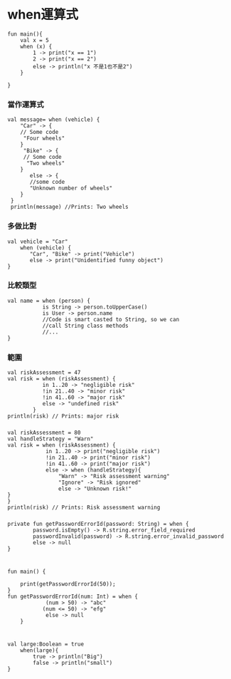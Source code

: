 # when運算式
	fun main(){
	    val x = 5
	    when (x) {
	        1 -> print("x == 1")
	        2 -> print("x == 2")
	        else -> println("x 不是1也不是2")
	    }
	    
	}
### 當作運算式
	val message= when (vehicle) {
	    "Car" -> {
	    // Some code
	     "Four wheels"
	    }
	     "Bike" -> {
	     // Some code
	      "Two wheels"
	    }
	       else -> {
	       //some code
	       "Unknown number of wheels"
	    }
	 }
	 println(message) //Prints: Two wheels
	 
### 多做比對
	val vehicle = "Car"
	    when (vehicle) {
	       "Car", "Bike" -> print("Vehicle")
	       else -> print("Unidentified funny object")
	}

### 比較類型
	val name = when (person) {
	           is String -> person.toUpperCase()
	           is User -> person.name
	           //Code is smart casted to String, so we can
	           //call String class methods
	           //...
	}	

### 範圍
	val riskAssessment = 47
	val risk = when (riskAssessment) {
	           in 1..20 -> "negligible risk"
	           !in 21..40 -> "minor risk"
	           !in 41..60 -> "major risk"
	           else -> "undefined risk"
	        }
	println(risk) // Prints: major risk
	
### 
	val riskAssessment = 80
	val handleStrategy = "Warn"
	val risk = when (riskAssessment) {
	            in 1..20 -> print("negligible risk")
	            !in 21..40 -> print("minor risk")
	            !in 41..60 -> print("major risk")
	            else -> when (handleStrategy){
	                "Warn" -> "Risk assessment warning"
	                "Ignore" -> "Risk ignored"
	                else -> "Unknown risk!"
	}
	}
	println(risk) // Prints: Risk assessment warning

###
	private fun getPasswordErrorId(password: String) = when {
	        password.isEmpty() -> R.string.error_field_required
	        passwordInvalid(password) -> R.string.error_invalid_password
	        else -> null
	}
	
### 
~~~

fun main() {
    
    print(getPasswordErrorId(50));
}
fun getPasswordErrorId(num: Int) = when {
	        (num > 50) -> "abc"
	       (num <= 50) -> "efg"
	        else -> null
	}
	
~~~
	
###
	val large:Boolean = true
	    when(large){
	        true -> println("Big")
	        false -> println("small")
	}

	
